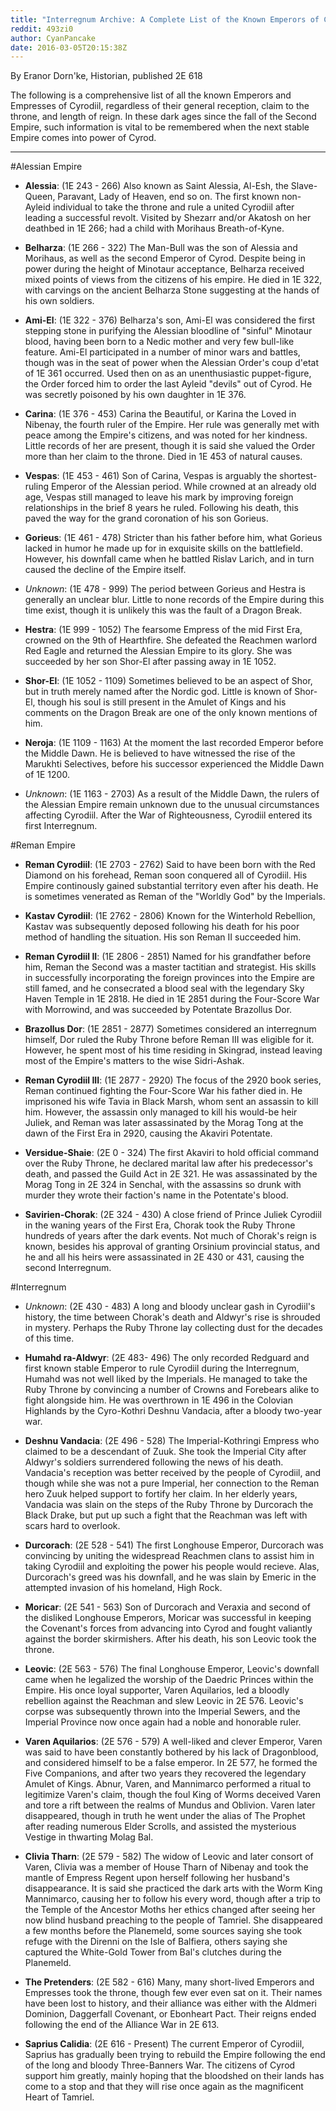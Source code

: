 ```yaml
---
title: "Interregnum Archive: A Complete List of the Known Emperors of Cyrodiil"
reddit: 493zi0
author: CyanPancake
date: 2016-03-05T20:15:38Z
---
```


By Eranor Dorn'ke, Historian, published 2E 618

The following is a comprehensive list of all the known Emperors and Empresses of Cyrodiil, regardless of their general reception, claim to the throne, and length of reign. In these dark ages since the fall of the Second Empire, such information is vital to be remembered when the next stable Empire comes into power of Cyrod.

----

#Alessian Empire

* **Alessia**: (1E 243 - 266) Also known as Saint Alessia, Al-Esh, the Slave-Queen, Paravant, Lady of Heaven, end so on. The first known non-Ayleid individual to take the throne and rule a united Cyrodiil after leading a successful revolt. Visited by Shezarr and/or Akatosh on her deathbed in 1E 266; had a child with Morihaus Breath-of-Kyne.

* **Belharza**: (1E 266 - 322) The Man-Bull was the son of Alessia and Morihaus, as well as the second Emperor of Cyrod. Despite being in power during the height of Minotaur acceptance, Belharza received mixed points of views from the citizens of his empire. He died in 1E 322, with carvings on the ancient Belharza Stone suggesting at the hands of his own soldiers.

* **Ami-El**: (1E 322 - 376) Belharza's son, Ami-El was considered the first stepping stone in purifying the Alessian bloodline of "sinful" Minotaur blood, having been born to a Nedic mother and very few bull-like feature. Ami-El participated in a number of minor wars and battles, though was in the seat of power when the Alessian Order's coup d'etat of 1E 361 occurred. Used then on as an unenthusiastic puppet-figure, the Order forced him to order the last Ayleid "devils" out of Cyrod. He was secretly poisoned by his own daughter in 1E 376.

* **Carina**: (1E 376 - 453) Carina the Beautiful, or Karina the Loved in Nibenay, the fourth ruler of the Empire. Her rule was generally met with peace among the Empire's citizens, and was noted for her kindness. Little records of her are present, though it is said she valued the Order more than her claim to the throne. Died in 1E 453 of natural causes.

* **Vespas**: (1E 453 - 461) Son of Carina, Vespas is arguably the shortest-ruling Emperor of the Alessian period. While crowned at an already old age, Vespas still managed to leave his mark by improving foreign relationships in the brief 8 years he ruled. Following his death, this paved the way for the grand coronation of his son Gorieus.

* **Gorieus**: (1E 461 - 478) Stricter than his father before him, what Gorieus lacked in humor he made up for in exquisite skills on the battlefield. However, his downfall came when he battled Rislav Larich, and in turn caused the decline of the Empire itself.

* *Unknown*: (1E 478 - 999) The period between Gorieus and Hestra is generally an unclear blur. Little to none records of the Empire during this time exist, though it is unlikely this was the fault of a Dragon Break.

* **Hestra**: (1E 999 - 1052) The fearsome Empress of the mid First Era, crowned on the 9th of Hearthfire. She defeated the Reachmen warlord Red Eagle and returned the Alessian Empire to its glory. She was succeeded by her son Shor-El after passing away in 1E 1052.

* **Shor-El**: (1E 1052 - 1109) Sometimes believed to be an aspect of Shor, but in truth merely named after the Nordic god. Little is known of Shor-El, though his soul is still present in the Amulet of Kings and his comments on the Dragon Break are one of the only known mentions of him.

* **Neroja**: (1E 1109 - 1163) At the moment the last recorded Emperor before the Middle Dawn. He is believed to have witnessed the rise of the Marukhti Selectives, before his successor experienced the Middle Dawn of 1E 1200.

* *Unknown*: (1E 1163 - 2703) As a result of the Middle Dawn, the rulers of the Alessian Empire remain unknown due to the unusual circumstances affecting Cyrodiil. After the War of Righteousness, Cyrodiil entered its first Interregnum.

#Reman Empire

* **Reman Cyrodiil**: (1E 2703 - 2762) Said to have been born with the Red Diamond on his forehead, Reman soon conquered all of Cyrodiil. His Empire continously gained substantial territory even after his death. He is sometimes venerated as Reman of the "Worldly God" by the Imperials.

* **Kastav Cyrodiil**: (1E 2762 - 2806) Known for the Winterhold Rebellion, Kastav was subsequently deposed following his death for his poor method of handling the situation. His son Reman II succeeded him.

* **Reman Cyrodiil II**: (1E 2806 - 2851) Named for his grandfather before him, Reman the Second was a master tactitian and strategist. His skills in successfully incorporating the foreign provinces into the Empire are still famed, and he consecrated a blood seal with the legendary Sky Haven Temple in 1E 2818. He died in 1E 2851 during the Four-Score War with Morrowind, and was succeeded by Potentate Brazollus Dor.

* **Brazollus Dor**: (1E 2851 - 2877) Sometimes considered an interregnum himself, Dor ruled the Ruby Throne before Reman III was eligible for it. However, he spent most of his time residing in Skingrad, instead leaving most of the Empire's matters to the wise Sidri-Ashak.

* **Reman Cyrodiil III**: (1E 2877 - 2920) The focus of the 2920 book series, Reman continued fighting the Four-Score War his father died in. He imprisoned his wife Tavia in Black Marsh, whom sent an assassin to kill him. However, the assassin only managed to kill his would-be heir Juliek, and Reman was later assassinated by the Morag Tong at the dawn of the First Era in 2920, causing the Akaviri Potentate.

* **Versidue-Shaie**: (2E 0 - 324) The first Akaviri to hold official command over the Ruby Throne, he declared marital law after his predecessor's death, and passed the Guild Act in 2E 321. He was assassinated by the Morag Tong in 2E 324 in Senchal, with the assassins so drunk with murder they wrote their faction's name in the Potentate's blood.

* **Savirien-Chorak**: (2E 324 - 430) A close friend of Prince Juliek Cyrodiil in the waning years of the First Era, Chorak took the Ruby Throne hundreds of years after the dark events. Not much of Chorak's reign is known, besides his approval of granting Orsinium provincial status, and he and all his heirs were assassinated in 2E 430 or 431, causing the second Interregnum.

#Interregnum

* *Unknown*: (2E 430 - 483) A long and bloody unclear gash in Cyrodiil's history, the time between Chorak's death and Aldwyr's rise is shrouded in mystery. Perhaps the Ruby Throne lay collecting dust for the decades of this time.

* **Humahd ra-Aldwyr**: (2E 483- 496) The only recorded Redguard and first known stable Emperor to rule Cyrodiil during the Interregnum, Humahd was not well liked by the Imperials. He managed to take the Ruby Throne by convincing a number of Crowns and Forebears alike to fight alongside him. He was overthrown in 1E 496 in the Colovian Highlands by the Cyro-Kothri Deshnu Vandacia, after a bloody two-year war.

* **Deshnu Vandacia**: (2E 496 - 528) The Imperial-Kothringi Empress who claimed to be a descendant of Zuuk. She took the Imperial City after Aldwyr's soldiers surrendered following the news of his death. Vandacia's reception was better received by the people of Cyrodiil, and though while she was not a pure Imperial, her connection to the Reman hero Zuuk helped support to fortify her claim. In her elderly years, Vandacia was slain on the steps of the Ruby Throne by Durcorach the Black Drake, but put up such a fight that the Reachman was left with scars hard to overlook.

* **Durcorach**: (2E 528 - 541) The first Longhouse Emperor, Durcorach was convincing by uniting the widespread Reachmen clans to assist him in taking Cyrodiil and exploiting the power his people would recieve. Alas, Durcorach's greed was his downfall, and he was slain by Emeric in the attempted invasion of his homeland, High Rock.

* **Moricar**: (2E 541 - 563) Son of Durcorach and Veraxia and second of the disliked Longhouse Emperors, Moricar was successful in keeping the Covenant's forces from advancing into Cyrod and fought valiantly against the border skirmishers. After his death, his son Leovic took the throne.

* **Leovic**: (2E 563 - 576) The final Longhouse Emperor, Leovic's downfall came when he legalized the worship of the Daedric Princes within the Empire. His once loyal supporter, Varen Aquilarios, led a bloodly rebellion against the Reachman and slew Leovic in 2E 576. Leovic's corpse was subsequently thrown into the Imperial Sewers, and the Imperial Province now once again had a noble and honorable ruler.

* **Varen Aquilarios**: (2E 576 - 579) A well-liked and clever Emperor, Varen was said to have been constantly bothered by his lack of Dragonblood, and considered himself to be a false emperor. In 2E 577, he formed the Five Companions, and after two years they recovered the legendary Amulet of Kings. Abnur, Varen, and Mannimarco performed a ritual to legitimize Varen's claim, though the foul King of Worms deceived Varen and tore a rift between the realms of Mundus and Oblivion. Varen later disappeared, though in truth he went under the alias of The Prophet after reading numerous Elder Scrolls, and assisted the mysterious Vestige in thwarting Molag Bal.

* **Clivia Tharn**: (2E 579 - 582) The widow of Leovic and later consort of Varen, Clivia was a member of House Tharn of Nibenay and took the mantle of Empress Regent upon herself following her husband's disappearance. It is said she practiced the dark arts with the Worm King Mannimarco, causing her to follow his every word, though after a trip to the Temple of the Ancestor Moths her ethics changed after seeing her now blind husband preaching to the people of Tamriel. She disappeared a few months before the Planemeld, some sources saying she took refuge with the Direnni on the Isle of Balfiera, others saying she captured the White-Gold Tower from Bal's clutches during the Planemeld.

* **The Pretenders**: (2E 582 - 616) Many, many short-lived Emperors and Empresses took the throne, though few ever even sat on it. Their names have been lost to history, and their alliance was either with the Aldmeri Dominion, Daggerfall Covenant, or Ebonheart Pact. Their reigns ended following the end of the Alliance War in 2E 613.

* **Saprius Calidia**: (2E 616 - Present) The current Emperor of Cyrodiil, Saprius has gradually been trying to rebuild the Empire following the end of the long and bloody Three-Banners War. The citizens of Cyrod support him greatly, mainly hoping that the bloodshed on their lands has come to a stop and that they will rise once again as the magnificent Heart of Tamriel.
